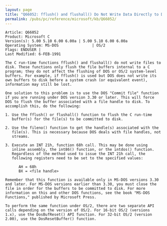 ```yaml
---
layout: page
title: "Q66052: fflush() and flushall() Do Not Write Data Directly to Disk"
permalink: /pubs/pc/reference/microsoft/kb/Q66052/
---
```


	Article: Q66052
	Product: Microsoft C
	Version(s): 5.00 5.10 6.00 6.00a | 5.00 5.10 6.00 6.00a
	Operating System: MS-DOS               | OS/2
	Flags: ENDUSER |
	Last Modified: 6-FEB-1991
	
	The C run-time functions fflush() and flushall() do not write files to
	disk. These functions only flush the file buffers internal to a C
	program; they do not affect the flushing of DOS or OS/2 system-level
	buffers. For example, if fflush() is used but DOS does not write its
	own buffers to disk before a system crash (or equivalent event),
	information may still be lost.
	
	One solution to this problem is to use the DOS "Commit file" function
	if you are running under DOS version 3.30 or later. This will force
	DOS to flush the buffer associated with a file handle to disk. To
	accomplish this, do the following:
	
	1. Use the fflush() or flushall() function to flush the C run-time
	   buffer(s) for the file(s) to be committed to disk.
	
	2. Use the fileno() function to get the handle(s) associated with the
	   file(s). This is necessary because DOS deals with file handles, not
	   streams.
	
	3. Execute an INT 21h, function 68h call. This may be done using
	   inline assembly, the int86() function, or the intdos() function.
	   Regardless of the method used to issue the INT 21h call, the
	   following registers need to be set to the specified values:
	
	      AH = 68h
	      BX = <file handle>
	
	Remember that this function is available only in MS-DOS versions 3.30
	and later. For MS-DOS versions earlier than 3.30, you must close the
	file in order for the buffers to be committed to disk. For more
	information on this and other DOS functions, see the book "MS-DOS
	Functions," published by Microsoft Press.
	
	To perform the same function under OS/2, there are two separate API
	calls depending on the version of OS/2. For 16-bit OS/2 (versions
	1.x), use the DosBufReset() API function. For 32-bit OS/2 (version
	2.00), use the DosResetBuffer() function.
